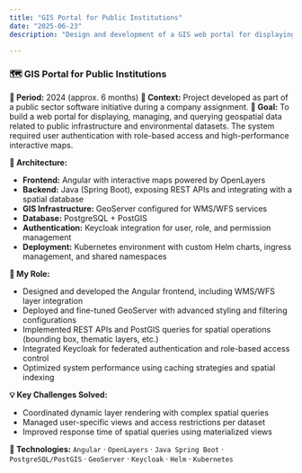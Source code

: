 ```yaml
---
title: "GIS Portal for Public Institutions"
date: "2025-06-23"
description: "Design and development of a GIS web portal for displaying and querying nearly one million geospatial points across the national territory. The portal was used by public institutions to verify regulatory compliance, with a strong focus on map-based data visualization, role-based access control, and efficient handling of geographic datasets."

---
```


### 🗺️ GIS Portal for Public Institutions

**📆 Period:** 2024 (approx. 6 months)
**🏢 Context:** Project developed as part of a public sector software initiative during a company assignment.
**🎯 Goal:**
To build a web portal for displaying, managing, and querying geospatial data related to public infrastructure and environmental datasets. The system required user authentication with role-based access and high-performance interactive maps.

**🧱 Architecture:**

* **Frontend:** Angular with interactive maps powered by OpenLayers
* **Backend:** Java (Spring Boot), exposing REST APIs and integrating with a spatial database
* **GIS Infrastructure:** GeoServer configured for WMS/WFS services
* **Database:** PostgreSQL + PostGIS
* **Authentication:** Keycloak integration for user, role, and permission management
* **Deployment:** Kubernetes environment with custom Helm charts, ingress management, and shared namespaces

**🚀 My Role:**

* Designed and developed the Angular frontend, including WMS/WFS layer integration
* Deployed and fine-tuned GeoServer with advanced styling and filtering configurations
* Implemented REST APIs and PostGIS queries for spatial operations (bounding box, thematic layers, etc.)
* Integrated Keycloak for federated authentication and role-based access control
* Optimized system performance using caching strategies and spatial indexing

**💡 Key Challenges Solved:**

* Coordinated dynamic layer rendering with complex spatial queries
* Managed user-specific views and access restrictions per dataset
* Improved response time of spatial queries using materialized views

**🧰 Technologies:**
`Angular` · `OpenLayers` · `Java Spring Boot` · `PostgreSQL/PostGIS` · `GeoServer` · `Keycloak` · `Helm` · `Kubernetes`

